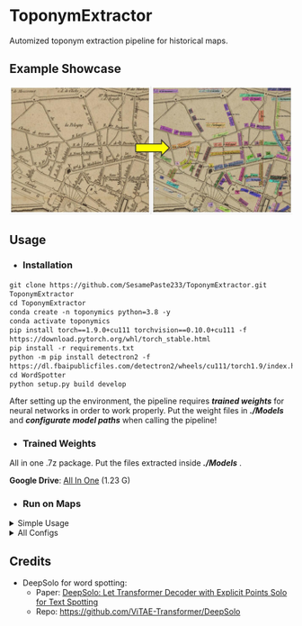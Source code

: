 # ToponymExtractor
 Automized toponym extraction pipeline for historical maps. 

## Example Showcase
![toponym_extractor](/Imgs/toponym_extractor.jpg "illustration")

## Usage
- ### Installation

```
git clone https://github.com/SesamePaste233/ToponymExtractor.git ToponymExtractor
cd ToponymExtractor
conda create -n toponymics python=3.8 -y
conda activate toponymics
pip install torch==1.9.0+cu111 torchvision==0.10.0+cu111 -f https://download.pytorch.org/whl/torch_stable.html
pip install -r requirements.txt
python -m pip install detectron2 -f https://dl.fbaipublicfiles.com/detectron2/wheels/cu111/torch1.9/index.html
cd WordSpotter
python setup.py build develop
```
After setting up the environment, the pipeline requires ***trained weights*** for neural networks in order to work properly. Put the weight files in ***./Models*** and ***configurate model paths*** when calling the pipeline!

- ### Trained Weights

All in one .7z package. Put the files extracted inside ***./Models*** .

**Google Drive**: [All In One](https://drive.google.com/file/d/153le_wEwPnzm8G566AWmDaC5aSmjabQR/view?usp=sharing) (1.23 G)

- ### Run on Maps
 <details>
 <summary>Simple Usage</summary>
 
 ```python
 from pipeline import ToponymExtractor
 
 cfg = {
     'img_path': 'path/to/map_file',

     # Model paths (default paths)
     'deepsolo_config_path': 'Models/config_96voc.yaml',
     'deepsolo_model_path': 'Models/finetune_v2/model.pth',
     
     'grouper_model_path': 'Models/grouper_model_v1_epoch2.pth',
 }
 
 extractor = ToponymExtractor(cfg)
 
 toponyms = extractor.run()
 ```
 
 </details>

 <details>
  
 <summary>All Configs</summary>
 
 ```python
 default_config = {
     # INPUT
     'img_path': None, # Overwrite this

     'task_name': None, # Overwrite this if needed

     'output_dir': 'Results/', # Overwrite this if needed

     # SETTINGS (default values work well for most cases)
     'pyramid_scan_num_layers': 1, # Significantly slows down detection speed
     'pyramid_min_patch_resolution': 384, # Lower this value for maps with smaller text
     'pyramid_max_patch_resolution': 2048, # Model only run on min_patch_resolution if pyramid_scan_num_layers = 1

     'word_spotting_score_threshold': 0.4,
     'word_spotting_image_batch_size': 8, # For 8G VRAM. Lower this value if CUDA OOM error occurs, increase it if you have a powerful GPU

     # Save intermediate results
     'save_stacked_detection': True,
     'save_flattened_detection': True,
     'save_grouper_graph': True,
     'save_toponym_detection': True,

     'save_visualization_images': True,

     # Model paths
     'deepsolo_config_path': 'Models/config_96voc.yaml',
     'deepsolo_model_path': 'Models/finetune_v2/model.pth',
     
     'grouper_model_path': 'Models/grouper_model_v1_epoch2.pth',

     # Optional
     'generate_style_embeddings': False,
     'use_style_embeddings_in_grouping': False,
     'deepfont_encoder_path': 'Models/DeepFontEncoder_full.pth',
 }
 ```
 
 </details>
 
## Credits
 - DeepSolo for word spotting:
   - Paper: [DeepSolo: Let Transformer Decoder with Explicit Points Solo for Text Spotting](https://arxiv.org/abs/2211.10772)
   - Repo: https://github.com/ViTAE-Transformer/DeepSolo
   
